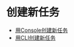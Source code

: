 

# 创建新任务

* [用Console创建新任务](uai-inference/use/new/console)
* [用CLI创建新任务](uai-inference/use/new/cmd)

